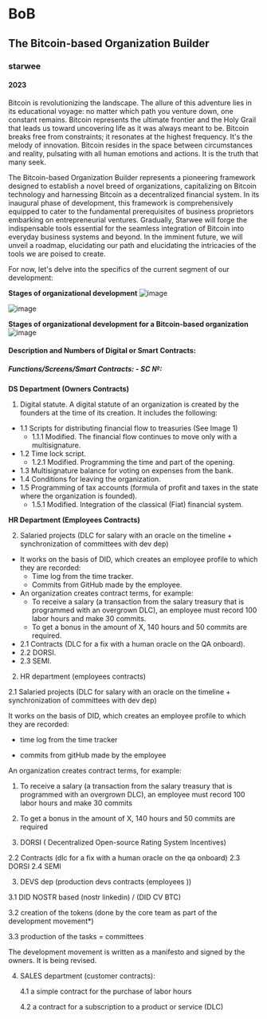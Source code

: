 # BoB
## The Bitcoin-based Organization Builder
### starwee
#### 2023

Bitcoin is revolutionizing the landscape. The allure of this adventure lies in its educational voyage: no matter which path you venture down, one constant remains. Bitcoin represents the ultimate frontier and the Holy Grail that leads us toward uncovering life as it was always meant to be. Bitcoin breaks free from constraints; it resonates at the highest frequency. It's the melody of innovation. Bitcoin resides in the space between circumstances and reality, pulsating with all human emotions and actions. It is the truth that many seek.

The Bitcoin-based Organization Builder represents a pioneering framework designed to establish a novel breed of organizations, capitalizing on Bitcoin technology and harnessing Bitcoin as a decentralized financial system. In its inaugural phase of development, this framework is comprehensively equipped to cater to the fundamental prerequisites of business proprietors embarking on entrepreneurial ventures. Gradually, Starwee will forge the indispensable tools essential for the seamless integration of Bitcoin into everyday business systems and beyond. In the imminent future, we will unveil a roadmap, elucidating our path and elucidating the intricacies of the tools we are poised to create.

For now, let's delve into the specifics of the current segment of our development:

**Stages of organizational development**
![image](https://github.com/tetakta/tetakta/blob/45fd21fe5d4d2be3839eaefadbe1f09b00ad1fc5/img/Classic%20organization.png)

![image](https://github.com/tetakta/tetakta/blob/90f1a13d77e2f96b5876515c11692ed8c473f947/img/bitcoin%20power.png)

**Stages of organizational development for a Bitcoin-based organization** 
![image](https://github.com/tetakta/tetakta/blob/45fd21fe5d4d2be3839eaefadbe1f09b00ad1fc5/img/Bitcoin%20based%20organization.png)


#### Description and Numbers of Digital or Smart Contracts:

##### Functions/Screens/Smart Contracts: - SC №:

**DS Department (Owners Contracts)**

1. Digital statute. A digital statute of an organization is created by the founders at the time of its creation. It includes the following:
- 1.1 Scripts for distributing financial flow to treasuries (See Image 1)
  - 1.1.1 Modified. The financial flow continues to move only with a multisignature.
- 1.2 Time lock script.
  - 1.2.1 Modified. Programming the time and part of the opening.
- 1.3 Multisignature balance for voting on expenses from the bank.
- 1.4 Conditions for leaving the organization.
- 1.5 Programming of tax accounts (formula of profit and taxes in the state where the organization is founded).
  - 1.5.1 Modified. Integration of the classical (Fiat) financial system.


**HR Department (Employees Contracts)**

2. Salaried projects (DLC for salary with an oracle on the timeline + synchronization of committees with dev dep)
- It works on the basis of DID, which creates an employee profile to which they are recorded:
   - Time log from the time tracker.
   - Commits from GitHub made by the employee.
- An organization creates contract terms, for example:
   - To receive a salary (a transaction from the salary treasury that is programmed with an overgrown DLC), an employee must record 100 labor hours and make 30 commits.
   - To get a bonus in the amount of X, 140 hours and 50 commits are required.
- 2.1 Contracts (DLC for a fix with a human oracle on the QA onboard).
- 2.2 DORSI.
- 2.3 SEMI.






 2. HR department (employees contracts)

2.1 Salaried projects (DLC for salary with an oracle on the timeline + synchronization of committees with dev dep)

It works on the basis of DID, which creates an employee profile to which they are recorded:

- time log from the time tracker

- commits from gitHub made by the employee

An organization creates contract terms, for example:

1. To receive a salary (a transaction from the salary treasury that is programmed with an overgrown DLC), an employee must record 100 labor hours and make 30 commits

2. To get a bonus in the amount of X, 140 hours and 50 commits are required

3. DORSI ( Decentralized Open-source Rating System Incentives)


2.2 Contracts (dlc for a fix with a human oracle on the qa onboard)
2.3 DORSI
2.4 SEMI

3. DEVS dep (production devs contracts (employees ))

3.1 DID NOSTR based (nostr linkedin) / (DID CV BTC)

3.2 creation of the tokens (done by the core team as part of the development movement*)

3.3 production of the tasks = committees


The development movement is written as a manifesto and signed by the owners. It is being revised.


4. SALES department (customer contracts):

   4.1 a simple contract for the purchase of labor hours
   
   4.2 a contract for a subscription to a product or service (DLC)
   




